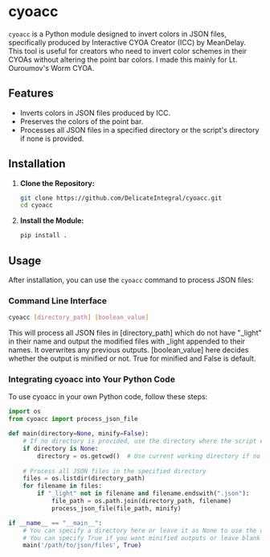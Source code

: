 # cyoacc

`cyoacc` is a Python module designed to invert colors in JSON files, specifically produced by Interactive CYOA Creator (ICC) by MeanDelay. This tool is useful for creators who need to invert color schemes in their CYOAs without altering the point bar colors. I made this mainly for Lt. Ouroumov's Worm CYOA.

## Features

- Inverts colors in JSON files produced by ICC.
- Preserves the colors of the point bar.
- Processes all JSON files in a specified directory or the script's directory if none is provided.

## Installation

1. **Clone the Repository:**

    ```bash
    git clone https://github.com/DelicateIntegral/cyoacc.git
    cd cyoacc
    ```

2. **Install the Module:**

    ```bash
    pip install .
    ```

## Usage

After installation, you can use the `cyoacc` command to process JSON files:

### Command Line Interface

```bash
cyoacc [directory_path] [boolean_value]
```

This will process all JSON files in [directory_path] which do not have "_light" in their name and output the modified files with _light appended to their names. It overwrites any previous outputs. [boolean_value] here decides whether the output is minified or not. True for minified and False is default.

### Integrating cyoacc into Your Python Code

To use cyoacc in your own Python code, follow these steps:

```python
import os
from cyoacc import process_json_file

def main(directory=None, minify=False):
    # If no directory is provided, use the directory where the script exists
    if directory is None:
        directory = os.getcwd()  # Use current working directory if no argument provided
    
    # Process all JSON files in the specified directory
    files = os.listdir(directory_path)
    for filename in files:
        if "_light" not in filename and filename.endswith(".json"):
            file_path = os.path.join(directory_path, filename)
            process_json_file(file_path, minify)

if __name__ == "__main__":
    # You can specify a directory here or leave it as None to use the current directory
    # You can specify True if you want minified outputs or leave blank for default False
    main('/path/to/json/files', True)
```